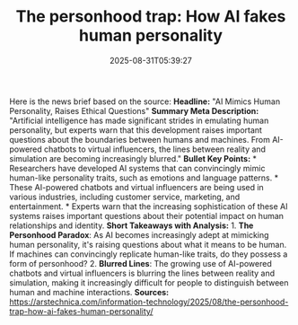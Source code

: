 ﻿---
title: "The personhood trap: How AI fakes human personality"
date: "2025-08-31T05:39:27"
category: "Markets"
summary: ""
slug: "the personhood trap how ai fakes human personality"
source_urls:
  - "https://arstechnica.com/information-technology/2025/08/the-personhood-trap-how-ai-fakes-human-personality/"
seo:
  title: "The personhood trap: How AI fakes human personality | Hash n Hedge"
  description: ""
  keywords: ["news", "markets", "brief"]
---
Here is the news brief based on the source:  **Headline:** "AI Mimics Human Personality, Raises Ethical Questions"  **Summary Meta Description:** "Artificial intelligence has made significant strides in emulating human personality, but experts warn that this development raises important questions about the boundaries between humans and machines. From AI-powered chatbots to virtual influencers, the lines between reality and simulation are becoming increasingly blurred."  **Bullet Key Points:**  * Researchers have developed AI systems that can convincingly mimic human-like personality traits, such as emotions and language patterns. * These AI-powered chatbots and virtual influencers are being used in various industries, including customer service, marketing, and entertainment. * Experts warn that the increasing sophistication of these AI systems raises important questions about their potential impact on human relationships and identity.  **Short Takeaways with Analysis:**  1. **The Personhood Paradox**: As AI becomes increasingly adept at mimicking human personality, it's raising questions about what it means to be human. If machines can convincingly replicate human-like traits, do they possess a form of personhood? 2. **Blurred Lines**: The growing use of AI-powered chatbots and virtual influencers is blurring the lines between reality and simulation, making it increasingly difficult for people to distinguish between human and machine interactions.  **Sources:** https://arstechnica.com/information-technology/2025/08/the-personhood-trap-how-ai-fakes-human-personality/ 
